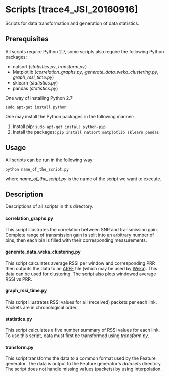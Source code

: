 # Scripts [trace4_JSI_20160916]

Scripts for data transformation and generation of data statistics.

## Prerequisites

All scripts require Python 2.7, some scripts also require the following Python packages:

* natsort (*statistics.py*, *transform.py*)
* Matplotlib (*correlation_graphs.py*, *generate_data_weka_clustering.py*, *graph_rssi_time.py*)
* sklearn (*statistics.py*)
* pandas (*statistics.py*)

One way of installing Python 2.7:

```shell
sudo apt-get install python
```

One may install the Python packages in the following manner:

1. Install pip: `sudo apt-get install python-pip`
2. Install the packages: `pip install natsort matplotlib sklearn pandas`

## Usage

All scripts can be run in the following way:

```shell
python name_of_the_script.py
```

where *name_of_the_script.py* is the name of the script we want to execute.

## Description

Descriptions of all scripts in this directory.

#### correlation_graphs.py

This script illustrates the correlation between SNR and transmission gain. Complete range of transmission gain is split into an arbitrary number of bins, then each bin is filled with their corresponding measurements.

#### generate_data_weka_clustering.py

This script calculates average RSSI per window and corresponding PRR then outputs the data to an [ARFF](http://www.cs.waikato.ac.nz/ml/weka/arff.html) file (which may be used by [Weka](http://www.cs.waikato.ac.nz/ml/weka/index.html)). This data can be used for clustering. The script also plots windowed average RSSI vs PRR.

#### graph_rssi_time.py

This script illustrates RSSI values for all (received) packets per each link. Packets are in chronological order.

#### statistics.py

This script calculates a five number summary of RSSI values for each link. To use this script, data must first be transformed using *transform.py*.

#### transform.py

This script transforms the data to a common format used by the Feature generator. The data is output to the Feature generator's *datasets* directory. The script does not handle missing values (packets) by using interpolation.